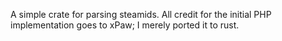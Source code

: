 A simple crate for parsing steamids.
All credit for the initial PHP implementation goes to xPaw; I merely ported it to rust.